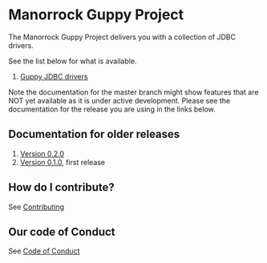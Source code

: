 
# Manorrock Guppy Project

The Manorrock Guppy Project delivers you with a collection of JDBC drivers.

See the list below for what is available.

1. [Guppy JDBC drivers](guppy/README.md)

Note the documentation for the master branch might show features that are NOT 
yet available as it is under active development. Please see the documentation
for the release you are using in the links below.

## Documentation for older releases

1. [Version 0.2.0](https://github.com/manorrock/guppy/tree/v0.2.0)
2. [Version 0.1.0](https://github.com/manorrock/guppy/tree/v0.1.0), first release

## How do I contribute?

See [Contributing](CONTRIBUTING.md)

## Our code of Conduct

See [Code of Conduct](CODE_OF_CONDUCT.md)

